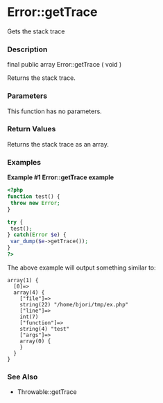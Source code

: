 Error::getTrace
===============

Gets the stack trace

### Description

<span class="modifier">final</span> <span class="modifier">public</span>
<span class="type">array</span> <span
class="methodname">Error::getTrace</span> ( <span
class="methodparam">void</span> )

Returns the stack trace.

### Parameters

This function has no parameters.

### Return Values

Returns the stack trace as an <span class="type">array</span>.

### Examples

**Example \#1 <span class="function">Error::getTrace</span> example**

``` php
<?php
function test() {
 throw new Error;
}

try {
 test();
} catch(Error $e) {
 var_dump($e->getTrace());
}
?>
```

The above example will output something similar to:

    array(1) {
      [0]=>
      array(4) {
        ["file"]=>
        string(22) "/home/bjori/tmp/ex.php"
        ["line"]=>
        int(7)
        ["function"]=>
        string(4) "test"
        ["args"]=>
        array(0) {
        }
      }
    }

### See Also

-   <span class="methodname">Throwable::getTrace</span>
